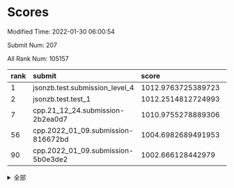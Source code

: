 # Scores

Modified Time: 2022-01-30 06:00:54

Submit Num: 207

All Rank Num: 105157

| rank |               submit               |       score        |       sigma        | pk_num |
| :--- | :--------------------------------- | :----------------- | :----------------- | :----- |
| 1    | jsonzb.test.submission_level_4     | 1012.9763725389723 | 0.7855485578910932 | 2039   |
| 2    | jsonzb.test.test_1                 | 1012.2514812724993 | 0.7993241766965647 | 2032   |
| 7    | cpp.21_12_24.submission-2b2ea0d7   | 1010.9755278889306 | 0.7758233096202755 | 2032   |
| 56   | cpp.2022_01_09.submission-816672bd | 1004.6982689491953 | 0.7060036897966624 | 2032   |
| 90   | cpp.2022_01_09.submission-5b0e3de2 | 1002.666128442979  | 0.6990401643146654 | 2038   |


<details>
<summary>全部</summary>

| rank |                 submit                 |       score        |       sigma        | pk_num |
| :--- | :------------------------------------- | :----------------- | :----------------- | :----- |
| 1    | jsonzb.test.submission_level_4         | 1012.9763725389723 | 0.7855485578910932 | 2039   |
| 2    | jsonzb.test.test_1                     | 1012.2514812724993 | 0.7993241766965647 | 2032   |
| 3    | gobigger.level_3.submission_level_3_22 | 1012.0700916473435 | 0.7743948066239374 | 2035   |
| 4    | gobigger.level_3.submission_level_3_49 | 1011.4862572586258 | 0.8197256176848918 | 2032   |
| 5    | gobigger.level_3.submission_level_3_35 | 1011.4622901423253 | 0.7980455573467145 | 2034   |
| 6    | gobigger.level_3.submission_level_3_1  | 1011.2407915710223 | 0.8024136947789585 | 2030   |
| 7    | cpp.21_12_24.submission-2b2ea0d7       | 1010.9755278889306 | 0.7758233096202755 | 2032   |
| 8    | gobigger.level_3.submission_level_3_24 | 1010.9394609674438 | 0.7561098706541154 | 2033   |
| 9    | gobigger.level_3.submission_level_3_26 | 1010.8996212109263 | 0.7638862853130824 | 2037   |
| 10   | gobigger.level_3.submission_level_3_0  | 1010.8130682212097 | 0.7795390722359145 | 2030   |
| 11   | gobigger.level_3.submission_level_3_31 | 1010.7931891677373 | 0.7834084629813493 | 2030   |
| 12   | gobigger.level_3.submission_level_3_33 | 1010.7161703146609 | 0.7648063223061723 | 2030   |
| 13   | gobigger.level_3.submission_level_3_46 | 1010.6315341564945 | 0.7857060940279673 | 2028   |
| 14   | gobigger.level_3.submission_level_3_42 | 1010.598788971122  | 0.7830844324711701 | 2033   |
| 15   | gobigger.level_3.submission_level_3_34 | 1010.5875030122445 | 0.7546726185549595 | 2033   |
| 16   | gobigger.level_3.submission_level_3_28 | 1010.5751466012456 | 0.7570094157518557 | 2037   |
| 17   | gobigger.level_3.submission_level_3_45 | 1010.4807268850859 | 0.7571639073364456 | 2034   |
| 18   | gobigger.level_3.submission_level_3_41 | 1010.375014267499  | 0.7682116094558107 | 2032   |
| 19   | gobigger.level_3.submission_level_3_3  | 1010.3582127918953 | 0.7493755449994378 | 2031   |
| 20   | gobigger.level_3.submission_level_3_48 | 1010.3371018122547 | 0.7713475825473859 | 2034   |
| 21   | gobigger.level_3.submission_level_3_43 | 1010.2757142760144 | 0.7482338599763902 | 2029   |
| 22   | gobigger.level_3.submission_level_3_9  | 1010.2521050508906 | 0.7426023278916999 | 2032   |
| 23   | gobigger.level_3.submission_level_3_12 | 1010.2319091250904 | 0.7602534419746019 | 2029   |
| 24   | gobigger.level_3.submission_level_3_47 | 1010.2077146540747 | 0.7699958695464687 | 2029   |
| 25   | gobigger.level_3.submission_level_3_27 | 1010.1970582235328 | 0.7544220615828603 | 2029   |
| 26   | gobigger.level_3.submission_level_3_11 | 1010.15533850021   | 0.7787096771779912 | 2033   |
| 27   | gobigger.level_3.submission_level_3_18 | 1010.0818445196062 | 0.7510499303298132 | 2035   |
| 28   | gobigger.level_3.submission_level_3_17 | 1010.0781168409576 | 0.761533831703997  | 2034   |
| 29   | gobigger.level_3.submission_level_3_5  | 1009.9470859112296 | 0.7405359864155441 | 2035   |
| 30   | gobigger.level_3.submission_level_3_32 | 1009.9389696678844 | 0.7595909062590925 | 2031   |
| 31   | gobigger.level_3.submission_level_3_7  | 1009.9381438561755 | 0.7548371640450185 | 2025   |
| 32   | gobigger.level_3.submission_level_3_37 | 1009.9054317535869 | 0.7690518710100428 | 2031   |
| 33   | gobigger.level_3.submission_level_3_21 | 1009.8662029780338 | 0.749913272752544  | 2030   |
| 34   | gobigger.level_3.submission_level_3_6  | 1009.844858041398  | 0.7461672070519555 | 2032   |
| 35   | gobigger.level_3.submission_level_3_16 | 1009.7784424941509 | 0.7476536607483522 | 2035   |
| 36   | gobigger.level_3.submission_level_3_30 | 1009.7339785840624 | 0.7668746075488393 | 2030   |
| 37   | gobigger.level_3.submission_level_3_20 | 1009.7242837894894 | 0.7538649440655509 | 2035   |
| 38   | gobigger.level_3.submission_level_3_38 | 1009.7067581881302 | 0.7444863919840783 | 2035   |
| 39   | gobigger.level_3.submission_level_3_39 | 1009.7009581906945 | 0.7684959832821117 | 2031   |
| 40   | gobigger.level_3.submission_level_3_4  | 1009.5093710981009 | 0.750723263041367  | 2029   |
| 41   | gobigger.level_3.submission_level_3_29 | 1009.5004647323099 | 0.773241866496346  | 2038   |
| 42   | gobigger.level_3.submission_level_3_10 | 1009.4571114146145 | 0.77775133982193   | 2027   |
| 43   | gobigger.level_3.submission_level_3_15 | 1009.4530012678538 | 0.7233735862999828 | 2034   |
| 44   | gobigger.level_3.submission_level_3_23 | 1009.2942368490557 | 0.7421866076178776 | 2037   |
| 45   | gobigger.level_3.submission_level_3_2  | 1009.2375003864546 | 0.7534663978937519 | 2033   |
| 46   | gobigger.level_3.submission_level_3_44 | 1009.203431732996  | 0.7479289974370956 | 2029   |
| 47   | gobigger.level_3.submission_level_3_36 | 1009.1461596713136 | 0.7389106508159827 | 2030   |
| 48   | gobigger.level_3.submission_level_3_13 | 1009.1438956245476 | 0.738796911389284  | 2031   |
| 49   | gobigger.level_3.submission_level_3_25 | 1009.1132988366733 | 0.7740324794639395 | 2030   |
| 50   | gobigger.level_3.submission_level_3_8  | 1008.9821142659749 | 0.7636579408094776 | 2034   |
| 51   | gobigger.level_3.submission_level_3_19 | 1008.943806408095  | 0.7564365085914609 | 2032   |
| 52   | gobigger.level_3.submission_level_3_14 | 1008.7747363033319 | 0.7578025741467714 | 2037   |
| 53   | gobigger.level_3.submission_level_3_40 | 1007.7165833144626 | 0.7242919882453883 | 2033   |
| 54   | gobigger.level_1.submission_level_1_21 | 1005.2590697738416 | 0.7304642393453024 | 2035   |
| 55   | gobigger.level_1.submission_level_1_29 | 1004.9272575749817 | 0.7134219301533604 | 2030   |
| 56   | cpp.2022_01_09.submission-816672bd     | 1004.6982689491953 | 0.7060036897966624 | 2032   |
| 57   | gobigger.level_1.submission_level_1_40 | 1004.5348141050335 | 0.7295593114646833 | 2029   |
| 58   | gobigger.level_1.submission_level_1_49 | 1004.522302061327  | 0.7311850171537724 | 2029   |
| 59   | gobigger.level_1.submission_level_1_23 | 1004.4488111145397 | 0.7192452294106059 | 2033   |
| 60   | gobigger.level_1.submission_level_1_44 | 1004.4005098909083 | 0.7153649597516318 | 2032   |
| 61   | gobigger.level_1.submission_level_1_9  | 1004.3653210060285 | 0.7246125063279768 | 2030   |
| 62   | gobigger.level_1.submission_level_1_22 | 1004.1773496408141 | 0.7292057469367653 | 2036   |
| 63   | gobigger.level_1.submission_level_1_19 | 1004.0951813777601 | 0.7115834245765483 | 2033   |
| 64   | gobigger.level_1.submission_level_1_15 | 1004.0235801779654 | 0.7195463812252887 | 2035   |
| 65   | gobigger.level_1.submission_level_1_27 | 1003.9112254754435 | 0.7278556472444724 | 2027   |
| 66   | gobigger.level_1.submission_level_1_14 | 1003.8022504434895 | 0.7180485850607904 | 2037   |
| 67   | gobigger.level_1.submission_level_1_20 | 1003.760299006412  | 0.7162368248011705 | 2033   |
| 68   | gobigger.level_1.submission_level_1_18 | 1003.6726888760132 | 0.7121041482704271 | 2030   |
| 69   | gobigger.level_1.submission_level_1_33 | 1003.590220945365  | 0.7181925753727219 | 2033   |
| 70   | gobigger.level_1.submission_level_1_35 | 1003.5185577388429 | 0.7183474957741507 | 2035   |
| 71   | gobigger.level_1.submission_level_1_42 | 1003.5022522860941 | 0.7206370646898916 | 2029   |
| 72   | gobigger.level_1.submission_level_1_26 | 1003.4717407752698 | 0.7260088045876881 | 2035   |
| 73   | gobigger.level_1.submission_level_1_38 | 1003.4185235565534 | 0.7065149082972256 | 2030   |
| 74   | gobigger.level_1.submission_level_1_47 | 1003.3815382067633 | 0.713614043283697  | 2032   |
| 75   | gobigger.level_1.submission_level_1_13 | 1003.3717608034293 | 0.7145270945686458 | 2028   |
| 76   | gobigger.level_1.submission_level_1_11 | 1003.3415051962471 | 0.6985644259852873 | 2034   |
| 77   | gobigger.level_1.submission_level_1_16 | 1003.3283759030317 | 0.7206152069639853 | 2028   |
| 78   | gobigger.level_1.submission_level_1_34 | 1003.2749020735953 | 0.714113576609626  | 2029   |
| 79   | gobigger.level_1.submission_level_1_5  | 1003.2158558762379 | 0.7127467151970719 | 2034   |
| 80   | gobigger.level_1.submission_level_1_36 | 1003.077685846355  | 0.7119358627703104 | 2028   |
| 81   | gobigger.level_1.submission_level_1_48 | 1003.033305717552  | 0.7222803359183522 | 2031   |
| 82   | gobigger.level_1.submission_level_1_32 | 1002.9821629545618 | 0.7256138992064419 | 2029   |
| 83   | gobigger.level_1.submission_level_1_25 | 1002.9313920555887 | 0.7077145885702708 | 2030   |
| 84   | gobigger.level_1.submission_level_1_12 | 1002.9211561126491 | 0.7112197237784161 | 2034   |
| 85   | gobigger.level_1.submission_level_1_17 | 1002.8665529121802 | 0.719465081303643  | 2036   |
| 86   | gobigger.level_1.submission_level_1_1  | 1002.8327424824926 | 0.7122145950491616 | 2030   |
| 87   | gobigger.level_1.submission_level_1_37 | 1002.8106360919173 | 0.7213953572096499 | 2034   |
| 88   | gobigger.level_1.submission_level_1_10 | 1002.7101924041223 | 0.7096231509361529 | 2022   |
| 89   | gobigger.level_1.submission_level_1_39 | 1002.6800490825748 | 0.7207207306195218 | 2031   |
| 90   | cpp.2022_01_09.submission-5b0e3de2     | 1002.666128442979  | 0.6990401643146654 | 2038   |
| 91   | gobigger.level_1.submission_level_1_28 | 1002.6556468158768 | 0.7254180925329736 | 2032   |
| 92   | gobigger.level_1.submission_level_1_46 | 1002.5923385323262 | 0.7107358914190123 | 2034   |
| 93   | gobigger.level_1.submission_level_1_8  | 1002.5666340373552 | 0.7112927637254288 | 2034   |
| 94   | gobigger.level_1.submission_level_1_30 | 1002.4586438554394 | 0.7045154413705988 | 2032   |
| 95   | gobigger.level_1.submission_level_1_4  | 1002.4440410837742 | 0.7063264259880275 | 2032   |
| 96   | gobigger.level_1.submission_level_1_24 | 1002.4225434111265 | 0.7154105617691668 | 2032   |
| 97   | gobigger.level_1.submission_level_1_43 | 1002.3717139879126 | 0.7148824924267746 | 2036   |
| 98   | gobigger.level_1.submission_level_1_7  | 1002.2714590776119 | 0.7096607073279508 | 2029   |
| 99   | gobigger.level_1.submission_level_1_2  | 1002.2169169072457 | 0.722155132674491  | 2027   |
| 100  | gobigger.level_1.submission_level_1_31 | 1002.2077527471456 | 0.7137310217857864 | 2037   |
| 101  | gobigger.level_1.submission_level_1_45 | 1002.1573050652028 | 0.7115344005191853 | 2033   |
| 102  | gobigger.level_1.submission_level_1_41 | 1001.9111294205059 | 0.7051580469091681 | 2037   |
| 103  | gobigger.level_1.submission_level_1_6  | 1001.873937321042  | 0.7061663797031804 | 2030   |
| 104  | gobigger.level_1.submission_level_1_0  | 1001.8339470509401 | 0.7008575574979339 | 2030   |
| 105  | gobigger.level_1.submission_level_1_3  | 1001.4371746692715 | 0.700591594527769  | 2030   |
| 106  | gobigger.random.submission_random_15   | 997.5629809219968  | 0.6926299634182697 | 2030   |
| 107  | gobigger.random.submission_random_10   | 997.3059655875651  | 0.7025022216789809 | 2033   |
| 108  | gobigger.random.submission_random_3    | 997.1044787588353  | 0.725225404664313  | 2031   |
| 109  | gobigger.random.submission_random_34   | 996.9137919158034  | 0.720514423291201  | 2029   |
| 110  | gobigger.random.submission_random_37   | 996.872465925545   | 0.697488202090066  | 2032   |
| 111  | gobigger.random.submission_random_18   | 996.8449389633893  | 0.7130922639685506 | 2034   |
| 112  | gobigger.random.submission_random_25   | 996.7736681492756  | 0.714078693674435  | 2034   |
| 113  | gobigger.random.submission_random_24   | 996.5926629869015  | 0.7038832388316755 | 2033   |
| 114  | gobigger.random.submission_random_19   | 996.5783405205017  | 0.7139586905134082 | 2036   |
| 115  | gobigger.random.submission_random_4    | 996.4928037142225  | 0.7202267822337584 | 2032   |
| 116  | gobigger.random.submission_random_21   | 996.3273830009541  | 0.719734628203759  | 2034   |
| 117  | gobigger.random.submission_random_9    | 996.2712924364569  | 0.6987540933907295 | 2027   |
| 118  | gobigger.random.submission_random_6    | 996.2328787522049  | 0.7028438208798791 | 2033   |
| 119  | gobigger.random.submission_random_7    | 996.1932930653894  | 0.7223640236082859 | 2033   |
| 120  | gobigger.random.submission_random_38   | 996.1800476514925  | 0.7140622661801168 | 2036   |
| 121  | gobigger.random.submission_random_29   | 996.0804766266824  | 0.7181219642142741 | 2031   |
| 122  | gobigger.random.submission_random_23   | 996.0728058659533  | 0.7148597019273863 | 2042   |
| 123  | gobigger.random.submission_random_5    | 996.0591664576488  | 0.7103184366431051 | 2034   |
| 124  | gobigger.random.submission_random_8    | 996.0265869090206  | 0.7208552084826153 | 2034   |
| 125  | gobigger.random.submission_random_32   | 996.01791544213    | 0.7080431949432303 | 2035   |
| 126  | gobigger.random.submission_random_30   | 996.0029608900651  | 0.7117852468188473 | 2030   |
| 127  | gobigger.random.submission_random_17   | 995.9173292369002  | 0.7001451113125343 | 2034   |
| 128  | gobigger.random.submission_random_35   | 995.9128019518059  | 0.701508828478091  | 2034   |
| 129  | gobigger.random.submission_random_43   | 995.9032231547267  | 0.7085974329411446 | 2033   |
| 130  | gobigger.random.submission_random_39   | 995.858493819303   | 0.709706993328466  | 2027   |
| 131  | gobigger.random.submission_random_49   | 995.8418944396449  | 0.7137615027650448 | 2032   |
| 132  | gobigger.random.submission_random_44   | 995.8417242281113  | 0.70728294436695   | 2034   |
| 133  | gobigger.random.submission_random_42   | 995.7957096141605  | 0.7174589678887373 | 2023   |
| 134  | gobigger.random.submission_random_14   | 995.7758853763802  | 0.7196410336792687 | 2033   |
| 135  | gobigger.random.submission_random_31   | 995.6699140978749  | 0.7066555177715149 | 2032   |
| 136  | gobigger.random.submission_random_12   | 995.6591900524372  | 0.7093722881072997 | 2031   |
| 137  | gobigger.random.submission_random_1    | 995.6369953364176  | 0.7224946383297205 | 2031   |
| 138  | gobigger.random.submission_random_13   | 995.6340842906615  | 0.7136866094596923 | 2037   |
| 139  | gobigger.random.submission_random_40   | 995.6255303763403  | 0.7133054750046345 | 2033   |
| 140  | gobigger.random.submission_random_22   | 995.603612367905   | 0.7065104166748576 | 2032   |
| 141  | gobigger.random.submission_random_28   | 995.5539425712086  | 0.7061157044441286 | 2029   |
| 142  | gobigger.random.submission_random_33   | 995.5504541453921  | 0.7068882487819865 | 2036   |
| 143  | gobigger.random.submission_random_2    | 995.4683596927508  | 0.7209513166487598 | 2033   |
| 144  | gobigger.random.submission_random_48   | 995.4080915442521  | 0.7184806134488506 | 2027   |
| 145  | gobigger.random.submission_random_27   | 995.3873238432166  | 0.7043004148483631 | 2032   |
| 146  | gobigger.random.submission_random_46   | 995.3525036864563  | 0.6987118524184329 | 2027   |
| 147  | gobigger.random.submission_random_47   | 995.316736490177   | 0.7172917226355676 | 2031   |
| 148  | gobigger.random.submission_random_36   | 995.3147276131263  | 0.7277220917849    | 2028   |
| 149  | gobigger.random.submission_random_11   | 995.3096688518681  | 0.7190580289488143 | 2029   |
| 150  | gobigger.random.submission_random_45   | 995.1566980870842  | 0.7128650139542226 | 2035   |
| 151  | gobigger.random.submission_random_16   | 995.107586150275   | 0.7257779034210061 | 2032   |
| 152  | gobigger.random.submission_random_0    | 995.0865338179552  | 0.725963611607471  | 2030   |
| 153  | gobigger.random.submission_random_26   | 995.0302978870843  | 0.7175887614662708 | 2031   |
| 154  | gobigger.random.submission_random_41   | 994.7591627947311  | 0.7245974284778007 | 2031   |
| 155  | gobigger.random.submission_random_20   | 994.5473166321348  | 0.7283580141282209 | 2034   |
| 156  | gobigger.level_2.submission_level_2_15 | 994.4198211860793  | 0.7292827355600733 | 2037   |
| 157  | gobigger.level_2.submission_level_2_21 | 993.8760489024289  | 0.7251831700844968 | 2028   |
| 158  | gobigger.level_2.submission_level_2_0  | 993.8470147546988  | 0.7208042114471791 | 2036   |
| 159  | gobigger.level_2.submission_level_2_19 | 993.6100777339611  | 0.7559443927512596 | 2031   |
| 160  | gobigger.level_2.submission_level_2_36 | 993.3020534599056  | 0.727063330636368  | 2032   |
| 161  | gobigger.level_2.submission_level_2_41 | 993.1965526817801  | 0.7471990383098367 | 2034   |
| 162  | gobigger.level_2.submission_level_2_47 | 992.8521257586992  | 0.749979398417466  | 2033   |
| 163  | gobigger.level_2.submission_level_2_7  | 992.787792557468   | 0.7488503270534469 | 2026   |
| 164  | gobigger.level_2.submission_level_2_40 | 992.7679249400152  | 0.7258354715200493 | 2033   |
| 165  | gobigger.level_2.submission_level_2_8  | 992.7180365036686  | 0.7523515727172595 | 2034   |
| 166  | gobigger.level_2.submission_level_2_37 | 992.7048155114264  | 0.7356295128193228 | 2036   |
| 167  | gobigger.level_2.submission_level_2_49 | 992.660919880948   | 0.7307930706865673 | 2034   |
| 168  | gobigger.level_2.submission_level_2_25 | 992.614213841032   | 0.7414626504496782 | 2036   |
| 169  | gobigger.level_2.submission_level_2_2  | 992.600248207817   | 0.7368652028723048 | 2037   |
| 170  | gobigger.level_2.submission_level_2_33 | 992.5469618612508  | 0.7320124969997129 | 2033   |
| 171  | gobigger.level_2.submission_level_2_10 | 992.4387392832145  | 0.7374881123252451 | 2030   |
| 172  | gobigger.level_2.submission_level_2_34 | 992.435670429182   | 0.7550966874303718 | 2034   |
| 173  | gobigger.level_2.submission_level_2_43 | 992.4145871987901  | 0.7573383424711504 | 2031   |
| 174  | gobigger.level_2.submission_level_2_18 | 992.2577465804954  | 0.736755244388865  | 2033   |
| 175  | gobigger.level_2.submission_level_2_27 | 992.2502323778637  | 0.7216026584151698 | 2029   |
| 176  | gobigger.level_2.submission_level_2_45 | 992.1996044133487  | 0.7365409011070756 | 2032   |
| 177  | gobigger.level_2.submission_level_2_6  | 992.14747658532    | 0.7692145652669422 | 2029   |
| 178  | gobigger.level_2.submission_level_2_12 | 992.1157957186103  | 0.7559890695289889 | 2033   |
| 179  | gobigger.level_2.submission_level_2_29 | 992.0152360885874  | 0.7453618403054314 | 2034   |
| 180  | gobigger.level_2.submission_level_2_23 | 992.0057703682631  | 0.7468236755518066 | 2032   |
| 181  | gobigger.level_2.submission_level_2_9  | 991.9286438405619  | 0.7256265103811128 | 2029   |
| 182  | gobigger.level_2.submission_level_2_1  | 991.8821549723712  | 0.7506214184600224 | 2031   |
| 183  | gobigger.level_2.submission_level_2_46 | 991.8777133746593  | 0.7464959705590009 | 2031   |
| 184  | gobigger.level_2.submission_level_2_30 | 991.8404049156886  | 0.739561619962829  | 2034   |
| 185  | gobigger.level_2.submission_level_2_17 | 991.8224840681884  | 0.7352105509418657 | 2031   |
| 186  | gobigger.level_2.submission_level_2_42 | 991.8190392491565  | 0.7519448065302393 | 2033   |
| 187  | gobigger.level_2.submission_level_2_24 | 991.8185354565543  | 0.741203568524434  | 2031   |
| 188  | gobigger.level_2.submission_level_2_48 | 991.8170028216891  | 0.7544898693120181 | 2030   |
| 189  | gobigger.level_2.submission_level_2_32 | 991.7812679762429  | 0.7620322913882449 | 2032   |
| 190  | gobigger.level_2.submission_level_2_20 | 991.6702562221282  | 0.7702248931225867 | 2035   |
| 191  | gobigger.level_2.submission_level_2_4  | 991.6526736680717  | 0.7516078988685615 | 2033   |
| 192  | gobigger.level_2.submission_level_2_14 | 991.5324403115856  | 0.749284316359553  | 2034   |
| 193  | gobigger.level_2.submission_level_2_11 | 991.5043134610332  | 0.7477299570483359 | 2030   |
| 194  | gobigger.level_2.submission_level_2_35 | 991.4349625479971  | 0.7546245724345961 | 2032   |
| 195  | gobigger.level_2.submission_level_2_38 | 991.1995964379186  | 0.7435264290918544 | 2028   |
| 196  | gobigger.level_2.submission_level_2_39 | 991.1972356705421  | 0.765214525020559  | 2034   |
| 197  | gobigger.level_2.submission_level_2_44 | 991.188875766715   | 0.7445460665640478 | 2028   |
| 198  | gobigger.level_2.submission_level_2_22 | 991.1505313304209  | 0.7307371603490613 | 2029   |
| 199  | gobigger.level_2.submission_level_2_5  | 991.0744701790861  | 0.7449396899410691 | 2028   |
| 200  | gobigger.level_2.submission_level_2_28 | 991.0628790933936  | 0.7681793137353411 | 2037   |
| 201  | gobigger.level_2.submission_level_2_13 | 991.0104984374732  | 0.7627201737420387 | 2032   |
| 202  | gobigger.level_2.submission_level_2_26 | 990.792934028979   | 0.7568972873573955 | 2035   |
| 203  | gobigger.level_2.submission_level_2_3  | 990.3797791114744  | 0.7764587998931181 | 2030   |
| 204  | gobigger.level_2.submission_level_2_31 | 989.9665662745454  | 0.7598383041478812 | 2037   |
| 205  | gobigger.level_2.submission_level_2_16 | 989.8011579026565  | 0.7622759831147904 | 2020   |
| 206  | gobigger.none.submission_none_0        | 977.2470669625403  | 1.416719512138137  | 2033   |
| 207  | gobigger.none.submission_none_1        | 976.0727276145133  | 1.4114424777468426 | 2027   |

</details>